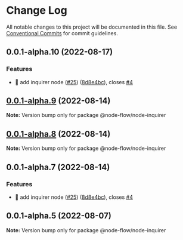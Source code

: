 # Change Log

All notable changes to this project will be documented in this file.
See [Conventional Commits](https://conventionalcommits.org) for commit guidelines.

## 0.0.1-alpha.10 (2022-08-17)


### Features

* 🎸 add inquirer node ([#25](https://github.com/WayneGongCN/node-flow/issues/25)) ([8d8e4bc](https://github.com/WayneGongCN/node-flow/commit/8d8e4bc89a05bcda3abcf23b5c4ee573c000da4d)), closes [#4](https://github.com/WayneGongCN/node-flow/issues/4)





## [0.0.1-alpha.9](https://github.com/WayneGongCN/node-flow/compare/v0.0.1-alpha.8...v0.0.1-alpha.9) (2022-08-14)

**Note:** Version bump only for package @node-flow/node-inquirer





## [0.0.1-alpha.8](https://github.com/WayneGongCN/node-flow/compare/v0.0.1-alpha.7...v0.0.1-alpha.8) (2022-08-14)

**Note:** Version bump only for package @node-flow/node-inquirer





## 0.0.1-alpha.7 (2022-08-14)


### Features

* 🎸 add inquirer node ([#25](https://github.com/WayneGongCN/node-flow/issues/25)) ([8d8e4bc](https://github.com/WayneGongCN/node-flow/commit/8d8e4bc89a05bcda3abcf23b5c4ee573c000da4d)), closes [#4](https://github.com/WayneGongCN/node-flow/issues/4)





## 0.0.1-alpha.5 (2022-08-07)

**Note:** Version bump only for package @node-flow/node-inquirer
